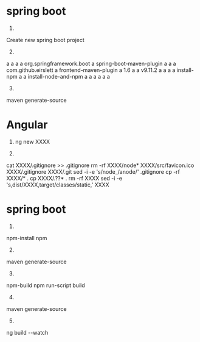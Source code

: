 # spring boot
  1. 
  Create new spring boot project
  
  2. 
  a <build>
  a    <plugins>
  a        <plugin>
  a            <groupId>org.springframework.boot</groupId>
  a            <artifactId>spring-boot-maven-plugin</artifactId>
  a        </plugin>
  a        <plugin>
  a            <groupId>com.github.eirslett</groupId>
  a            <artifactId>frontend-maven-plugin</artifactId>
  a            <version>1.6</version>
  a            <configuration>
  a                <nodeVersion>v9.11.2</nodeVersion>
  a            </configuration>
  a            <executions>
  a                <execution>
  a                    <id>install-npm</id>
  a                    <goals>
  a                        <goal>install-node-and-npm</goal>
  a                    </goals>
  a                </execution>
  a            </executions>
  a        </plugin>
  a    </plugins>
  a  </build>
    
  3. 
  maven generate-source

# Angular
  1. ng new XXXX
  
  2.  
  cat XXXX/.gitignore >> .gitignore
  rm -rf XXXX/node* XXXX/src/favicon.ico XXXX/.gitignore XXXX/.git
  sed -i -e 's/node_/anode/' .gitignore
  cp -rf XXXX/* .
  cp XXXX/.??* .
  rm -rf XXXX
  sed -i -e 's,dist/XXXX,target/classes/static,' XXXX
  
# spring boot
  1.
  <execution>
      <id>npm-install</id>
      <goals>
          <goal>npm</goal>
      </goals>
   </execution>

  2. 
  maven generate-source
  
  3. 
  <execution>
        <id>npm-build</id>
        <goals>
            <goal>npm</goal>
        </goals>
        <configuration>
            <arguments>run-script build</arguments>
        </configuration>
      </execution>
      
  4. 
  maven generate-source
  
  5. 
  ng build --watch

